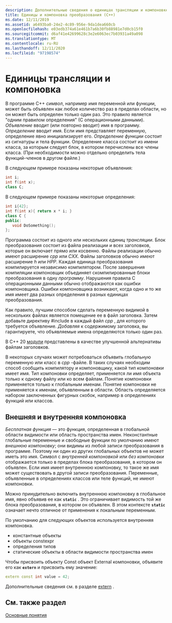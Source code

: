 ```yaml
---
description: Дополнительные сведения о единицах трансляции и компоновке
title: Единицы и компоновка преобразования (C++)
ms.date: 12/11/2019
ms.assetid: a6493ba0-24e2-4c89-956e-9da1dea660cb
ms.openlocfilehash: e03edb374a61e461b7a6b30fb88981e7d0cb15f0
ms.sourcegitcommit: d6af41e42699628c3e2e6063ec7b03931a49a098
ms.translationtype: MT
ms.contentlocale: ru-RU
ms.lasthandoff: 12/11/2020
ms.locfileid: "97198574"
---
```

# <a name="translation-units-and-linkage"></a>Единицы трансляции и компоновка

В программе C++ *символ*, например имя переменной или функции, может быть объявлен как любое количество раз в пределах области, но он может быть определен только один раз. Это правило является "одним правилом определения" (С операционными данными). *Объявление* вводит (или повторно вводит) имя в программу. *Определение* вводит имя. Если имя представляет переменную, определение явно инициализирует его. *Определение функции* состоит из сигнатуры и тела функции. Определение класса состоит из имени класса, за которым следует блок, в котором перечислены все члены класса. (При необходимости можно отдельно определить тела функций-членов в другом файле.)

В следующем примере показаны некоторые объявления:

```cpp
int i;
int f(int x);
class C;
```

В следующем примере показаны некоторые определения:

```cpp
int i{42};
int f(int x){ return x * i; }
class C {
public:
   void DoSomething();
};
```

Программа состоит из одного или нескольких *единиц трансляции*. Блок преобразования состоит из файла реализации и всех заголовков, которые он включает прямо или косвенно. Файлы реализации обычно имеют расширение *cpp* или *CXX*. Файлы заголовков обычно имеют расширение *h* или *HPP*. Каждая единица преобразования компилируется независимо компилятором. После завершения компиляции компоновщик объединяет скомпилированные блоки преобразования в одну *программу*. Нарушения правила С операционными данными обычно отображаются как ошибки компоновщика. Ошибки компоновщика возникают, когда одно и то же имя имеет два разных определения в разных единицах преобразования.

Как правило, лучшим способом сделать переменную видимой в нескольких файлах является помещение ее в файл заголовка. Затем добавьте директиву #include в каждый файл *cpp* , для которого требуется объявление. *Добавляя* к содержимому заголовка, вы гарантируете, что объявляемые имена определяются только один раз.

В C++ 20 [модули](modules-cpp.md) представлены в качестве улучшенной альтернативы файлам заголовков.

В некоторых случаях может потребоваться объявить глобальную переменную или класс в *cpp* -файле. В таких случаях необходим способ сообщить компилятору и компоновщику, какой тип *компоновки* имеет имя. Тип компоновки определяет, применяется ли имя объекта только к одному файлу или ко всем файлам. Понятие компоновки применяется только к глобальным именам. Понятие компоновки не применяется к именам, объявленным в области. Область определяется набором заключенных фигурных скобок, например в определениях функций или классов.

## <a name="external-vs-internal-linkage"></a>Внешняя и внутренняя компоновка

*Бесплатная функция* — это функция, определенная в глобальной области видимости или область пространства имен. Неконстантные глобальные переменные и свободные функции по умолчанию имеют *внешнюю компоновку*; они видимы из любой записи преобразования в программе. Поэтому ни один из других глобальных объектов не может иметь это имя. Символ с *внутренней компоновкой* или *без компоновки* отображается только в пределах блока преобразования, в котором он объявлен. Если имя имеет внутреннюю компоновку, то такое же имя может существовать в другой записи преобразования. Переменные, объявленные в определениях классов или теле функций, не имеют компоновки.

Можно принудительно включить внутреннюю компоновку в глобальное имя, явно объявив ее как **`static`** . Это ограничивает видимость той же блока преобразования, в котором он объявлен. В этом контексте **`static`** означает нечто отличное от применения к локальным переменным.

По умолчанию для следующих объектов используется внутренняя компоновка.

- константные объекты
- объекты constexpr
- определения типов
- статические объекты в области видимости пространства имен

Чтобы присвоить объекту Const объект External компоновки, объявите его как **`extern`** и присвоить ему значение:

```cpp
extern const int value = 42;
```

Дополнительные сведения см. в разделе [extern](extern-cpp.md) .

## <a name="see-also"></a>См. также раздел

[Основные понятия](../cpp/basic-concepts-cpp.md)
